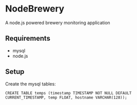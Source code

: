 # NodeBrewery

A node.js powered brewery monitoring application

## Requirements

 - mysql
 - node.js

## Setup

Create the mysql tables:

    CREATE TABLE temps (timestamp TIMESTAMP NOT NULL DEFAULT CURRENT_TIMESTAMP, temp FLOAT, hostname VARCHAR(128));


